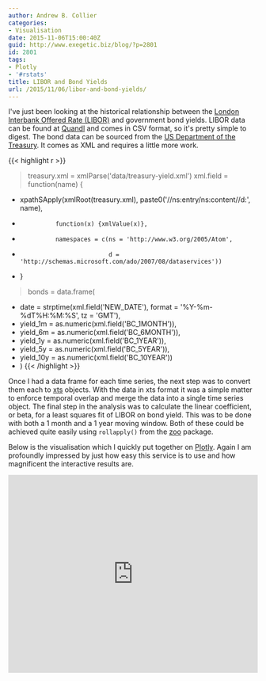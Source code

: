 ```yaml
---
author: Andrew B. Collier
categories:
- Visualisation
date: 2015-11-06T15:00:40Z
guid: http://www.exegetic.biz/blog/?p=2801
id: 2801
tags:
- Plotly
- '#rstats'
title: LIBOR and Bond Yields
url: /2015/11/06/libor-and-bond-yields/
---
```


I've just been looking at the historical relationship between the [London Interbank Offered Rate (LIBOR)](https://en.wikipedia.org/wiki/Libor) and government bond yields. LIBOR data can be found at [Quandl](https://www.quandl.com/data/FRED/USD6MTD156N-6-Month-London-Interbank-Offered-Rate-LIBOR-based-on-U-S-Dollar) and comes in CSV format, so it's pretty simple to digest. The bond data can be sourced from the [US Department of the Treasury](http://www.treasury.gov/resource-center/data-chart-center/interest-rates/Pages/TextView.aspx?data=yieldYear&year=2015). It comes as XML and requires a little more work.

{{< highlight r >}}
> treasury.xml = xmlParse('data/treasury-yield.xml')
> xml.field = function(name) {
+   xpathSApply(xmlRoot(treasury.xml), paste0('//ns:entry/ns:content//d:', name),
+               function(x) {xmlValue(x)},
+               namespaces = c(ns = 'http://www.w3.org/2005/Atom',
+                              d = 'http://schemas.microsoft.com/ado/2007/08/dataservices'))
+ }
> bonds = data.frame(
+   date = strptime(xml.field('NEW_DATE'), format = '%Y-%m-%dT%H:%M:%S', tz = 'GMT'),
+   yield_1m = as.numeric(xml.field('BC_1MONTH')),
+   yield_6m = as.numeric(xml.field('BC_6MONTH')),
+   yield_1y = as.numeric(xml.field('BC_1YEAR')),
+   yield_5y = as.numeric(xml.field('BC_5YEAR')),
+   yield_10y = as.numeric(xml.field('BC_10YEAR'))
+ )
{{< /highlight >}}

Once I had a data frame for each time series, the next step was to convert them each to [xts](https://cran.r-project.org/web/packages/xts/index.html) objects. With the data in xts format it was a simple matter to enforce temporal overlap and merge the data into a single time series object. The final step in the analysis was to calculate the linear coefficient, or beta, for a least squares fit of LIBOR on bond yield. This was to be done with both a 1 month and a 1 year moving window. Both of these could be achieved quite easily using `rollapply()` from the [zoo](https://cran.r-project.org/web/packages/zoo/index.html) package.

Below is the visualisation which I quickly put together on [Plotly](https://plot.ly/). Again I am profoundly impressed by just how easy this service is to use and how magnificent the interactive results are.

<iframe width="100%" height="400" frameborder="0" scrolling="no" src="https://plot.ly/~collierab/229.embed"></iframe>